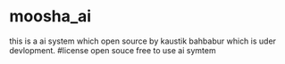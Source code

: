 # moosha_ai

this is a ai  system which open source by kaustik bahbabur 
which is uder devlopment.
#license
open souce free to use  ai symtem 


